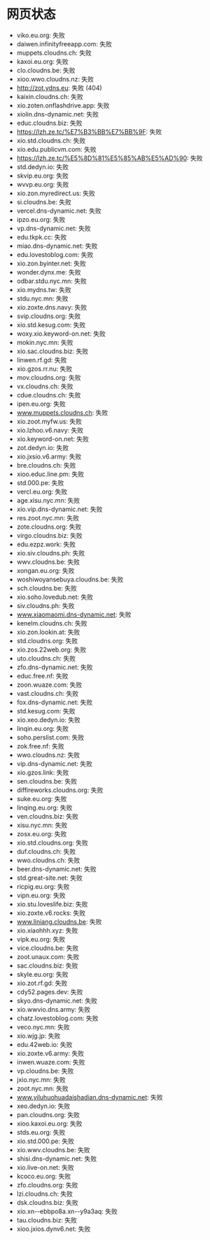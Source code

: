 # 网页状态
- viko.eu.org: 失败
- daiwen.infinityfreeapp.com: 失败
- muppets.cloudns.ch: 失败
- kaxoi.eu.org: 失败
- clo.cloudns.be: 失败
- xioo.wwo.cloudns.nz: 失败
- http://zot.ydns.eu: 失败 (404)
- kaixin.cloudns.ch: 失败
- xio.zoten.onflashdrive.app: 失败
- xiolin.dns-dynamic.net: 失败
- educ.cloudns.biz: 失败
- https://lzh.ze.tc/%E7%B3%BB%E7%BB%9F: 失败
- xio.std.cloudns.ch: 失败
- xio.edu.publicvm.com: 失败
- https://lzh.ze.tc/%E5%8D%81%E5%85%AB%E5%AD%90: 失败
- std.dedyn.io: 失败
- skvip.eu.org: 失败
- wvvp.eu.org: 失败
- xio.zon.myredirect.us: 失败
- si.cloudns.be: 失败
- vercel.dns-dynamic.net: 失败
- ipzo.eu.org: 失败
- vp.dns-dynamic.net: 失败
- edu.tkpk.cc: 失败
- miao.dns-dynamic.net: 失败
- edu.lovestoblog.com: 失败
- xio.zon.byinter.net: 失败
- wonder.dynx.me: 失败
- odbar.stdu.nyc.mn: 失败
- xio.mydns.tw: 失败
- stdu.nyc.mn: 失败
- xio.zoxte.dns.navy: 失败
- svip.cloudns.org: 失败
- xio.std.kesug.com: 失败
- woxy.xio.keyword-on.net: 失败
- mokin.nyc.mn: 失败
- xio.sac.cloudns.biz: 失败
- linwen.rf.gd: 失败
- xio.gzos.rr.nu: 失败
- mov.cloudns.org: 失败
- vx.cloudns.ch: 失败
- cdue.cloudns.ch: 失败
- ipen.eu.org: 失败
- www.muppets.cloudns.ch: 失败
- xio.zoot.myfw.us: 失败
- xio.lzhoo.v6.navy: 失败
- xio.keyword-on.net: 失败
- zot.dedyn.io: 失败
- xio.jxsio.v6.army: 失败
- bre.cloudns.ch: 失败
- xioo.educ.line.pm: 失败
- std.000.pe: 失败
- vercl.eu.org: 失败
- age.xisu.nyc.mn: 失败
- xio.vip.dns-dynamic.net: 失败
- res.zoot.nyc.mn: 失败
- zote.cloudns.org: 失败
- virgo.cloudns.biz: 失败
- edu.ezpz.work: 失败
- xio.siv.cloudns.ph: 失败
- wwv.cloudns.be: 失败
- xongan.eu.org: 失败
- woshiwoyansebuya.cloudns.be: 失败
- sch.cloudns.be: 失败
- xio.soho.lovedub.net: 失败
- siv.cloudns.ph: 失败
- www.xiaomaomi.dns-dynamic.net: 失败
- kenelm.cloudns.ch: 失败
- xio.zon.lookin.at: 失败
- std.cloudns.org: 失败
- xio.zos.22web.org: 失败
- uto.cloudns.ch: 失败
- zfo.dns-dynamic.net: 失败
- educ.free.nf: 失败
- zoon.wuaze.com: 失败
- vast.cloudns.ch: 失败
- fox.dns-dynamic.net: 失败
- std.kesug.com: 失败
- xio.xeo.dedyn.io: 失败
- linqin.eu.org: 失败
- soho.perslist.com: 失败
- zok.free.nf: 失败
- wwo.cloudns.nz: 失败
- vip.dns-dynamic.net: 失败
- xio.gzos.link: 失败
- sen.cloudns.be: 失败
- diffireworks.cloudns.org: 失败
- suke.eu.org: 失败
- linqing.eu.org: 失败
- ven.cloudns.biz: 失败
- xisu.nyc.mn: 失败
- zosx.eu.org: 失败
- xio.std.cloudns.org: 失败
- duf.cloudns.ch: 失败
- wwo.cloudns.ch: 失败
- beer.dns-dynamic.net: 失败
- std.great-site.net: 失败
- ricpig.eu.org: 失败
- vipn.eu.org: 失败
- xio.stu.loveslife.biz: 失败
- xio.zoxte.v6.rocks: 失败
- www.liniang.cloudns.be: 失败
- xio.xiaohhh.xyz: 失败
- vipk.eu.org: 失败
- vice.cloudns.be: 失败
- zoot.unaux.com: 失败
- sac.cloudns.biz: 失败
- skyle.eu.org: 失败
- xio.zot.rf.gd: 失败
- cdy52.pages.dev: 失败
- skyo.dns-dynamic.net: 失败
- xio.wwvio.dns.army: 失败
- chatz.lovestoblog.com: 失败
- veco.nyc.mn: 失败
- xio.wjg.jp: 失败
- edu.42web.io: 失败
- xio.zoxte.v6.army: 失败
- inwen.wuaze.com: 失败
- vp.cloudns.be: 失败
- jxio.nyc.mn: 失败
- zoot.nyc.mn: 失败
- www.yiluhuohuadaishadian.dns-dynamic.net: 失败
- xeo.dedyn.io: 失败
- pan.cloudns.org: 失败
- xioo.kaxoi.eu.org: 失败
- stds.eu.org: 失败
- xio.std.000.pe: 失败
- xio.wwv.cloudns.be: 失败
- shisi.dns-dynamic.net: 失败
- xio.live-on.net: 失败
- kcoco.eu.org: 失败
- zfo.cloudns.org: 失败
- lzi.cloudns.ch: 失败
- dsk.cloudns.biz: 失败
- xio.xn--ebbpo8a.xn--y9a3aq: 失败
- tau.cloudns.biz: 失败
- xioo.jxios.dynv6.net: 失败
